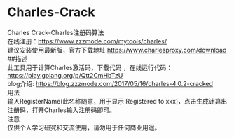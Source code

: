 # Charles-Crack  
Charles Crack-Charles注册码算法  
在线注册：https://www.zzzmode.com/mytools/charles/  
建议安装使用最新版，官方下载地址 https://www.charlesproxy.com/download  
##描述  
此工具用于计算Charles激活码，下载代码 ，在线运行代码：https://play.golang.org/p/Qtt2CmHbTzU  
blog介绍: https://blog.zzzmode.com/2017/05/16/charles-4.0.2-cracked  
用法  
输入RegisterName(此名称随意，用于显示 Registered to xxx)，点击生成计算出注册码，打开Charles输入注册码即可。  
注意  
仅供个人学习研究和交流使用，请勿用于任何商业用途。  
